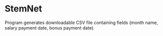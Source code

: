 StemNet
=======

Program generates downloadable CSV file containing fields (month name, salary payment date, bonus payment date).